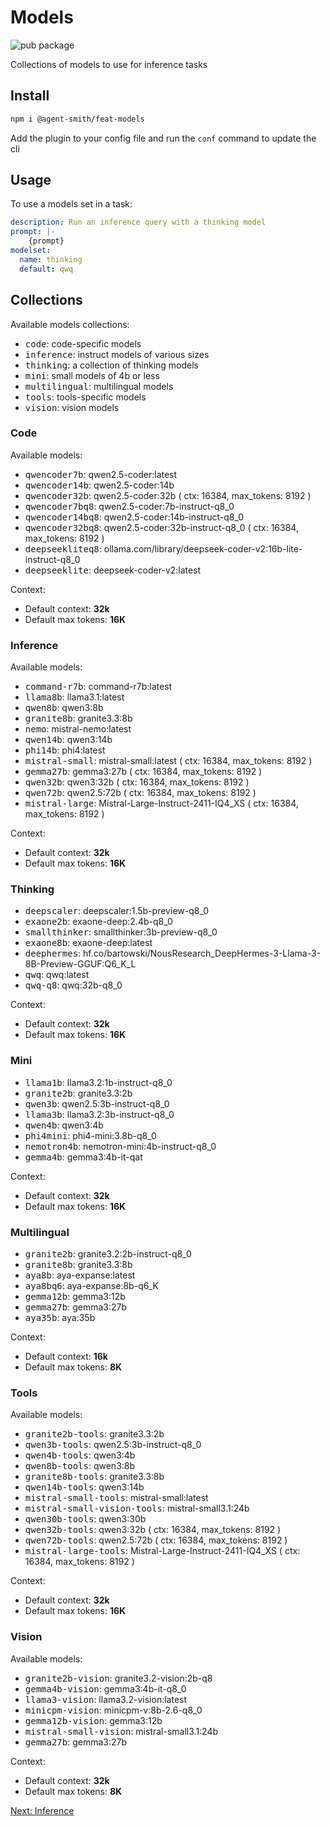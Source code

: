 # Models

![pub package](https://img.shields.io/npm/v/@agent-smith/feat-models)

Collections of models to use for inference tasks

## Install

```bash
npm i @agent-smith/feat-models
```

Add the plugin to your config file and run the `conf` command to update the cli

## Usage

To use a models set in a task:

```yaml
description: Run an inference query with a thinking model
prompt: |-
    {prompt}
modelset: 
  name: thinking
  default: qwq
```

## Collections

Available models collections:

- <kbd>code</kbd>: code-specific models
- <kbd>inference</kbd>: instruct models of various sizes
- <kbd>thinking</kbd>: a collection of thinking models
- <kbd>mini</kbd>: small models of 4b or less
- <kbd>multilingual</kbd>: multilingual models
- <kbd>tools</kbd>: tools-specific models
- <kbd>vision</kbd>: vision models

### Code

Available models:

- <kbd>qwencoder7b</kbd>: qwen2.5-coder:latest
- <kbd>qwencoder14b</kbd>: qwen2.5-coder:14b
- <kbd>qwencoder32b</kbd>: qwen2.5-coder:32b ( ctx: 16384, max_tokens: 8192 )
- <kbd>qwencoder7bq8</kbd>: qwen2.5-coder:7b-instruct-q8_0
- <kbd>qwencoder14bq8</kbd>: qwen2.5-coder:14b-instruct-q8_0
- <kbd>qwencoder32bq8</kbd>: qwen2.5-coder:32b-instruct-q8_0 ( ctx: 16384, max_tokens: 8192 )
- <kbd>deepseekliteq8</kbd>: ollama.com/library/deepseek-coder-v2:16b-lite-instruct-q8_0
- <kbd>deepseeklite</kbd>: deepseek-coder-v2:latest

Context:

- Default context: **32k**
- Default max tokens: **16K**

### Inference

Available models:

- <kbd>command-r7b</kbd>: command-r7b:latest
- <kbd>llama8b</kbd>: llama3.1:latest
- <kbd>qwen8b</kbd>: qwen3:8b
- <kbd>granite8b</kbd>: granite3.3:8b
- <kbd>nemo</kbd>: mistral-nemo:latest
- <kbd>qwen14b</kbd>: qwen3:14b
- <kbd>phi14b</kbd>: phi4:latest
- <kbd>mistral-small</kbd>: mistral-small:latest ( ctx: 16384, max_tokens: 8192 )
- <kbd>gemma27b</kbd>: gemma3:27b ( ctx: 16384, max_tokens: 8192 )
- <kbd>qwen32b</kbd>: qwen3:32b ( ctx: 16384, max_tokens: 8192 )
- <kbd>qwen72b</kbd>: qwen2.5:72b ( ctx: 16384, max_tokens: 8192 )
- <kbd>mistral-large</kbd>: Mistral-Large-Instruct-2411-IQ4_XS ( ctx: 16384, max_tokens: 8192 )

Context:

- Default context: **32k**
- Default max tokens: **16K**

### Thinking

- <kbd>deepscaler</kbd>: deepscaler:1.5b-preview-q8_0
- <kbd>exaone2b</kbd>: exaone-deep:2.4b-q8_0
- <kbd>smallthinker</kbd>: smallthinker:3b-preview-q8_0
- <kbd>exaone8b</kbd>: exaone-deep:latest
- <kbd>deephermes</kbd>: hf.co/bartowski/NousResearch_DeepHermes-3-Llama-3-8B-Preview-GGUF:Q6_K_L
- <kbd>qwq</kbd>: qwq:latest
- <kbd>qwq-q8</kbd>: qwq:32b-q8_0

Context:

- Default context: **32k**
- Default max tokens: **16K**

### Mini

- <kbd>llama1b</kbd>: llama3.2:1b-instruct-q8_0
- <kbd>granite2b</kbd>: granite3.3:2b
- <kbd>qwen3b</kbd>: qwen2.5:3b-instruct-q8_0
- <kbd>llama3b</kbd>: llama3.2:3b-instruct-q8_0
- <kbd>qwen4b</kbd>: qwen3:4b
- <kbd>phi4mini</kbd>: phi4-mini:3.8b-q8_0
- <kbd>nemotron4b</kbd>: nemotron-mini:4b-instruct-q8_0
- <kbd>gemma4b</kbd>: gemma3:4b-it-qat

Context:

- Default context: **32k**
- Default max tokens: **16K**

### Multilingual

- <kbd>granite2b</kbd>: granite3.2:2b-instruct-q8_0
- <kbd>granite8b</kbd>: granite3.3:8b
- <kbd>aya8b</kbd>: aya-expanse:latest
- <kbd>aya8bq6</kbd>: aya-expanse:8b-q6_K
- <kbd>gemma12b</kbd>: gemma3:12b
- <kbd>gemma27b</kbd>: gemma3:27b
- <kbd>aya35b</kbd>: aya:35b

Context:

- Default context: **16k**
- Default max tokens: **8K**

### Tools

Available models:

- <kbd>granite2b-tools</kbd>: granite3.3:2b
- <kbd>qwen3b-tools</kbd>: qwen2.5:3b-instruct-q8_0
- <kbd>qwen4b-tools</kbd>: qwen3:4b
- <kbd>qwen8b-tools</kbd>: qwen3:8b
- <kbd>granite8b-tools</kbd>: granite3.3:8b
- <kbd>qwen14b-tools</kbd>: qwen3:14b
- <kbd>mistral-small-tools</kbd>: mistral-small:latest
- <kbd>mistral-small-vision-tools</kbd>: mistral-small3.1:24b
- <kbd>qwen30b-tools</kbd>: qwen3:30b
- <kbd>qwen32b-tools</kbd>: qwen3:32b ( ctx: 16384, max_tokens: 8192 )
- <kbd>qwen72b-tools</kbd>: qwen2.5:72b ( ctx: 16384, max_tokens: 8192 )
- <kbd>mistral-large-tools</kbd>: Mistral-Large-Instruct-2411-IQ4_XS ( ctx: 16384, max_tokens: 8192 )

Context:

- Default context: **32k**
- Default max tokens: **16K**

### Vision

Available models:

- <kbd>granite2b-vision</kbd>: granite3.2-vision:2b-q8
- <kbd>gemma4b-vision</kbd>: gemma3:4b-it-q8_0
- <kbd>llama3-vision</kbd>: llama3.2-vision:latest
- <kbd>minicpm-vision</kbd>: minicpm-v:8b-2.6-q8_0
- <kbd>gemma12b-vision</kbd>: gemma3:12b
- <kbd>mistral-small-vision</kbd>: mistral-small3.1:24b
- <kbd>gemma27b</kbd>: gemma3:27b

Context:

- Default context: **32k**
- Default max tokens: **8K**

<a href="javascript:openLink('/terminal_client/plugins/inference')">Next: Inference</a>